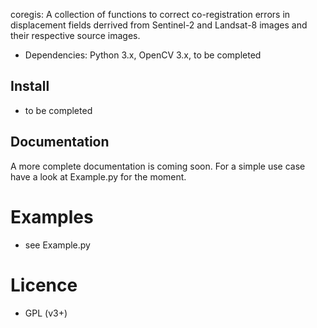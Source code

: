 coregis: A collection of functions to correct co-registration errors in displacement fields derrived from Sentinel-2 and Landsat-8 images and their respective source images.

* Dependencies: Python 3.x, OpenCV 3.x, to be completed

## Install
* to be completed

## Documentation
A more complete documentation is coming soon. For a simple use case have a look at Example.py for the moment.

# Examples #

* see Example.py

# Licence #

* GPL (v3+)